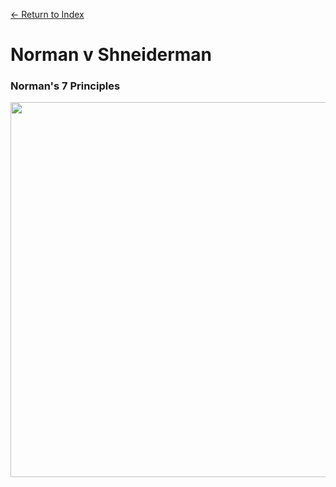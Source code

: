 [← Return to Index](https://github.com/kspra3/FIT3175-Notes)

# Norman v Shneiderman

### Norman's 7 Principles
<img src=https://github.com/kspra3/FIT3175-Notes/blob/master/Images/normans_7_principles.png width="600">
